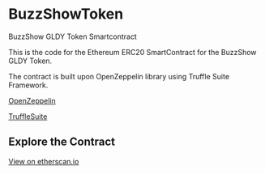 # BuzzShowToken

BuzzShow GLDY Token Smartcontract

This is the code for the Ethereum ERC20 SmartContract for the BuzzShow GLDY Token.

The contract is built upon OpenZeppelin library using Truffle Suite Framework.

[OpenZeppelin](https://github.com/OpenZeppelin/openzeppelin-solidity)

[TruffleSuite](https://github.com/trufflesuite/truffle)

## Explore the Contract 
[View on etherscan.io](https://etherscan.io/address/0x594207c791afd06a8d087d84d99d1da53ccbd45f#readContract)
